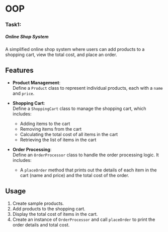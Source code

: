 # OOP

### Task1:

##### Online Shop System

A simplified online shop system where users can add products to a shopping cart, view the total cost, and place an order.

## Features

- **Product Management**:  
  Define a `Product` class to represent individual products, each with a `name` and `price`.

- **Shopping Cart**:  
  Define a `ShoppingCart` class to manage the shopping cart, which includes:
  - Adding items to the cart
  - Removing items from the cart
  - Calculating the total cost of all items in the cart
  - Retrieving the list of items in the cart

- **Order Processing**:  
  Define an `OrderProcessor` class to handle the order processing logic. It includes:
  - A `placeOrder` method that prints out the details of each item in the cart (name and price) and the total cost of the order.

## Usage

1. Create sample products.
2. Add products to the shopping cart.
3. Display the total cost of items in the cart.
4. Create an instance of `OrderProcessor` and call `placeOrder` to print the order details and total cost.
